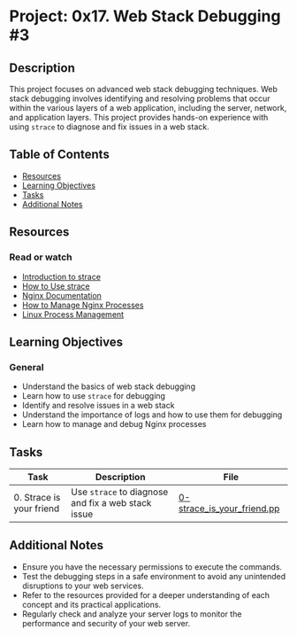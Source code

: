 # Project: 0x17. Web Stack Debugging #3

## Description

This project focuses on advanced web stack debugging techniques. Web stack debugging involves identifying and resolving problems that occur within the various layers of a web application, including the server, network, and application layers. This project provides hands-on experience with using `strace` to diagnose and fix issues in a web stack.

## Table of Contents

- [Resources](#resources)
- [Learning Objectives](#learning-objectives)
- [Tasks](#tasks)
- [Additional Notes](#additional-notes)

## Resources

### Read or watch

- [Introduction to strace](https://www.redhat.com/sysadmin/strace)
- [How to Use strace](https://www.tecmint.com/strace-command-in-linux/)
- [Nginx Documentation](https://nginx.org/en/docs/)
- [How to Manage Nginx Processes](https://www.digitalocean.com/community/tutorials/how-to-manage-nginx-processes)
- [Linux Process Management](https://www.geeksforgeeks.org/process-management-in-linux/)

## Learning Objectives

### General

- Understand the basics of web stack debugging
- Learn how to use `strace` for debugging
- Identify and resolve issues in a web stack
- Understand the importance of logs and how to use them for debugging
- Learn how to manage and debug Nginx processes

## Tasks

| Task                     | Description                                        | File                                                       |
| ------------------------ | -------------------------------------------------- | ---------------------------------------------------------- |
| 0. Strace is your friend | Use `strace` to diagnose and fix a web stack issue | [0-strace_is_your_friend.pp](./0-strace_is_your_friend.pp) |

## Additional Notes

- Ensure you have the necessary permissions to execute the commands.
- Test the debugging steps in a safe environment to avoid any unintended disruptions to your web services.
- Refer to the resources provided for a deeper understanding of each concept and its practical applications.
- Regularly check and analyze your server logs to monitor the performance and security of your web server.
